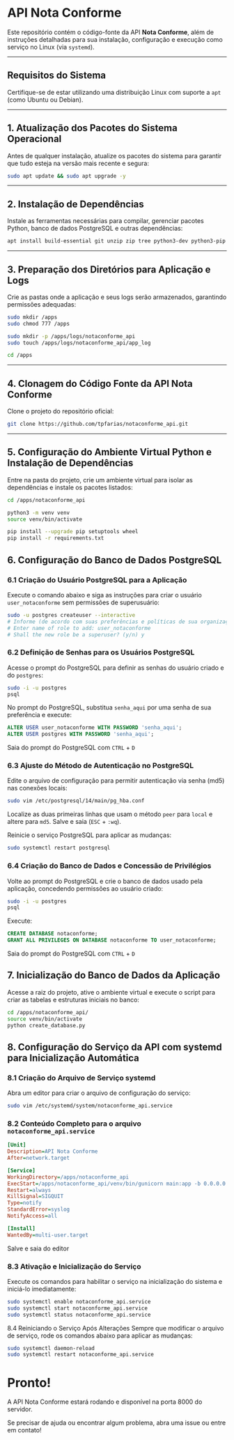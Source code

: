 # API Nota Conforme
Este repositório contém o código-fonte da API **Nota Conforme**, além de instruções detalhadas para sua instalação, configuração e execução como serviço no Linux (via `systemd`).

---

## Requisitos do Sistema
Certifique-se de estar utilizando uma distribuição Linux com suporte a `apt` (como Ubuntu ou Debian).

---

## 1. Atualização dos Pacotes do Sistema Operacional
Antes de qualquer instalação, atualize os pacotes do sistema para garantir que tudo esteja na versão mais recente e segura:

```bash
sudo apt update && sudo apt upgrade -y
```

---

## 2. Instalação de Dependências
Instale as ferramentas necessárias para compilar, gerenciar pacotes Python, banco de dados PostgreSQL e outras dependências:

```bash
apt install build-essential git unzip zip tree python3-dev python3-pip python3-venv postgresql postgresql-contrib -y
```

---

## 3. Preparação dos Diretórios para Aplicação e Logs
Crie as pastas onde a aplicação e seus logs serão armazenados, garantindo permissões adequadas:

```bash
sudo mkdir /apps
sudo chmod 777 /apps

sudo mkdir -p /apps/logs/notaconforme_api
sudo touch /apps/logs/notaconforme_api/app_log

cd /apps
```

---

## 4. Clonagem do Código Fonte da API Nota Conforme
Clone o projeto do repositório oficial:

```bash
git clone https://github.com/tpfarias/notaconforme_api.git
```

---

## 5. Configuração do Ambiente Virtual Python e Instalação de Dependências
Entre na pasta do projeto, crie um ambiente virtual para isolar as dependências e instale os pacotes listados:

```bash
cd /apps/notaconforme_api

python3 -m venv venv
source venv/bin/activate

pip install --upgrade pip setuptools wheel
pip install -r requirements.txt
```

## 6. Configuração do Banco de Dados PostgreSQL

### 6.1 Criação do Usuário PostgreSQL para a Aplicação
Execute o comando abaixo e siga as instruções para criar o usuário `user_notaconforme` sem permissões de superusuário:

```bash
sudo -u postgres createuser --interactive
# Informe (de acordo com suas preferências e políticas de sua organização):
# Enter name of role to add: user_notaconforme
# Shall the new role be a superuser? (y/n) y
```
### 6.2 Definição de Senhas para os Usuários PostgreSQL
Acesse o prompt do PostgreSQL para definir as senhas do usuário criado e do `postgres`:

```bash
sudo -i -u postgres
psql
```

No prompt do PostgreSQL, substitua `senha_aqui` por uma senha de sua preferência e execute:

```sql
ALTER USER user_notaconforme WITH PASSWORD 'senha_aqui'; 
ALTER USER postgres WITH PASSWORD 'senha_aqui';
```
Saia do prompt do PostgreSQL com `CTRL` + `D`

### 6.3 Ajuste do Método de Autenticação no PostgreSQL
Edite o arquivo de configuração para permitir autenticação via senha (md5) nas conexões locais:

```bash
sudo vim /etc/postgresql/14/main/pg_hba.conf
```
Localize as duas primeiras linhas que usam o método `peer` para `local` e altere para `md5`.
Salve e saia (`ESC` + `:wq`).

Reinicie o serviço PostgreSQL para aplicar as mudanças:
```bash
sudo systemctl restart postgresql
```
### 6.4 Criação do Banco de Dados e Concessão de Privilégios
Volte ao prompt do PostgreSQL e crie o banco de dados usado pela aplicação, concedendo permissões ao usuário criado:

```bash
sudo -i -u postgres
psql
```
Execute:

```sql
CREATE DATABASE notaconforme;
GRANT ALL PRIVILEGES ON DATABASE notaconforme TO user_notaconforme;
```
Saia do prompt do PostgreSQL com `CTRL` + `D`

## 7. Inicialização do Banco de Dados da Aplicação
Acesse a raiz do projeto, ative o ambiente virtual e execute o script para criar as tabelas e estruturas iniciais no banco:

```bash
cd /apps/notaconforme_api/
source venv/bin/activate
python create_database.py
```

## 8. Configuração do Serviço da API com systemd para Inicialização Automática
### 8.1 Criação do Arquivo de Serviço systemd
Abra um editor para criar o arquivo de configuração do serviço:

```bash
sudo vim /etc/systemd/system/notaconforme_api.service
```
### 8.2 Conteúdo Completo para o arquivo ```notaconforme_api.service```
```ini
[Unit]
Description=API Nota Conforme
After=network.target

[Service]
WorkingDirectory=/apps/notaconforme_api
ExecStart=/apps/notaconforme_api/venv/bin/gunicorn main:app -b 0.0.0.0:8000 -k uvicorn.workers.UvicornWorker -w 4 --graceful-timeout 0 --access-logfile /apps/logs/notaconforme_api/app_log
Restart=always
KillSignal=SIGQUIT
Type=notify
StandardError=syslog
NotifyAccess=all

[Install]
WantedBy=multi-user.target
```
Salve e saia do editor

### 8.3 Ativação e Inicialização do Serviço
Execute os comandos para habilitar o serviço na inicialização do sistema e iniciá-lo imediatamente:
```bash
sudo systemctl enable notaconforme_api.service
sudo systemctl start notaconforme_api.service
sudo systemctl status notaconforme_api.service
```

8.4 Reiniciando o Serviço Após Alterações
Sempre que modificar o arquivo de serviço, rode os comandos abaixo para aplicar as mudanças:

```bash
sudo systemctl daemon-reload
sudo systemctl restart notaconforme_api.service
```

# Pronto!
A API Nota Conforme estará rodando e disponível na porta 8000 do servidor.

Se precisar de ajuda ou encontrar algum problema, abra uma issue ou entre em contato!
